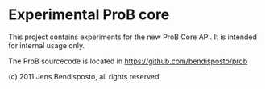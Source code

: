 # Experimental ProB core

This project contains experiments for the new ProB Core API.
It is intended for internal usage only. 

The ProB sourcecode is located in https://github.com/bendisposto/prob

(c) 2011 Jens Bendisposto, all rights reserved



